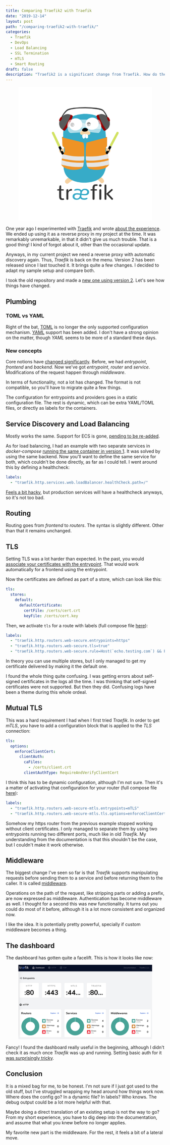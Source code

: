 ```yaml
---
title: Comparing Traefik2 with Traefik
date: "2019-12-14"
layout: post
path: "/comparing-traefik2-with-traefik/"
categories:
  - Traefik
  - DevOps
  - Load Balancing
  - SSL Termination
  - mTLS
  - Smart Routing
draft: false
description: "Traefik2 is a significant change from Traefik. How do the both compare? I have ported an old setup to the new format"
---
```


<figure class="figure figure--left">
  <img src="./images/traefik2.png" alt="Directing traefik" />
</figure>

One year ago I experimented with [Traefik](https://traefik.io/) and wrote [about the experience](../setting-up-traefik/). We ended up using it as a reverse proxy in my project at the time. It was remarkably unremarkable, in that it didn't give us much trouble. That is a good thing! I kind of forgot about it, other than the occasional update. 

Anyways, in my current project we need a reverse proxy with automatic discovery again. Thus, *Traefik* is back on the menu. Version 2 has been released since I last touched it. It brings quite a few changes. I decided to adapt my sample setup and compare both.

I took the old repository and made a [new one using version 2](https://github.com/sirech/traefik2-test). Let's see how things have changed.

<!--more-->

## Plumbing

### TOML vs YAML

Right of the bat, [TOML](https://github.com/toml-lang/toml) is no longer the only supported configuration mechanism. [YAML](https://yaml.org/) support has been added. I don't have a strong opinion on the matter, though _YAML_ seems to be more of a standard these days.

### New concepts

Core notions have [changed significantly](https://docs.traefik.io/migration/v1-to-v2/). Before, we had _entrypoint_, _frontend_ and _backend_. Now we've got _entrypoint_, _router_ and _service_. Modifications of the request happen through _middleware_.

In terms of functionality, not a lot has changed. The format is not compatible, so you'll have to migrate quite a few things.

The configuration for entrypoints and providers goes in a static configuration file. The rest is dynamic, which can be extra YAML/TOML files, or directly as labels for the containers.

## Service Discovery and Load Balancing

Mostly works the same. Support for ECS is gone, [pending to be re-added](https://github.com/containous/traefik/issues/4674).

As for load balancing, I had an example with two separate services in _docker-compose_ [running the same container in version 1](https://github.com/sirech/traefik-test/blob/master/docker-compose.app1.yml). It was solved by using the same backend. Now you'll want to define the same service for both, which couldn't be done directly, as far as I could tell. I went around this by defining a healthcheck:

```yaml
labels:
  - "traefik.http.services.web.loadBalancer.healthCheck.path=/"
```

[Feels a bit hacky](https://github.com/sirech/traefik2-test/blob/master/docker-compose.app1.yml), but production services will have a healthcheck anyways, so it's not too bad.

## Routing

Routing goes from _frontend_ to _routers_. The syntax is slightly different. Other than that it remains unchanged.

## TLS

Setting TLS was a lot harder than expected. In the past, you would [associate your certificates with the entrypoint](https://github.com/sirech/traefik-test/blob/master/traefik/traefik.toml#L17-L22). That would work automatically for a frontend using the entrypoint.

Now the certificates are defined as part of a store, which can look like this:

```yaml
tls:
  stores:
    default:
      defaultCertificate:
        certFile: /certs/cert.crt
        keyFile: /certs/cert.key
```

Then, we activate `tls` for a route with labels (full compose file [here](https://github.com/sirech/traefik2-test/blob/master/docker-compose.app2.yml)):

```yaml
labels:
  - "traefik.http.routers.web-secure.entrypoints=https"
  - "traefik.http.routers.web-secure.tls=true"
  - "traefik.http.routers.web-secure.rule=Host(`echo.testing.com`) && Path(`/standard`)"
```

In theory you can use multiple stores, but I only managed to get my certificate delivered by making it the default one.

I found the whole thing quite confusing. I was getting errors about self-signed certificates in the logs all the time. I was thinking that self-signed certificates were not supported. But then they did. Confusing logs have been a theme during this whole ordeal.

## Mutual TLS

This was a hard requirement I had when I first tried _Traefik_. In order to get _mTLS_, you have to add a configuration block that is applied to the _TLS_ connection:

```yaml
tls:
  options:
    enforceClientCert:
      clientAuth:
        caFiles:
          - /certs/client.crt
        clientAuthType: RequireAndVerifyClientCert
```

I think this has to be dynamic configuration, although I'm not sure. Then it's a matter of activating that configuration for your router (full compose file [here](https://github.com/sirech/traefik2-test/blob/master/docker-compose.app3.yml#L4-L12)):

```yaml
labels:
  - "traefik.http.routers.web-secure-mtls.entrypoints=mTLS"
  - "traefik.http.routers.web-secure-mtls.tls.options=enforceClientCert@file"
```

Somehow my https router from the previous example stopped working without client certificates. I only managed to separate them by using two entrypoints running two different ports, much like in old _Traefik_. My understanding from the documentation is that this shouldn't be the case, but I couldn't make it work otherwise.

## Middleware

The biggest change I've seen so far is that _Traefik_ supports manipulating requests before sending them to a service and before returning them to the caller. It is called [middleware](https://docs.traefik.io/middlewares/overview/).

Operations on the path of the request, like stripping parts or adding a prefix, are now expressed as middleware. Authentication has become middleware as well. I thought for a second this was new functionality. It turns out you could do most of it before, although it is a lot more consistent and organized now.

I like the idea. It is potentially pretty powerful, specially if custom middleware becomes a thing.

## The dashboard

The dashboard has gotten quite a facelift. This is how it looks like now:

<figure class="figure">
  <img src="./images/dashboard.png" alt="Traefik's Dashboard Revisited" />
</figure>

Fancy! I found the dashboard really useful in the beginning, although I didn't check it as much once _Traefik_ was up and running. Setting basic auth for it [was surprisingly tricky](https://github.com/sirech/traefik2-test/blob/master/docker-compose.base.yml#L18-L22).

## Conclusion

It is a mixed bag for me, to be honest. I'm not sure if I just got used to the old stuff, but I've struggled wrapping my head around how things work now. Where does the config go? In a dynamic file? In labels? Who knows. The debug output could be a lot more helpful with that.

Maybe doing a direct translation of an existing setup is not the way to go? From my short experience, you have to dig deep into the documentation, and assume that what you knew before no longer applies.

My favorite new part is the middleware. For the rest, it feels a bit of a lateral move.

